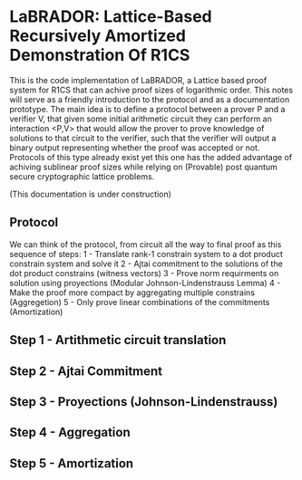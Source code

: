 # LaBRADOR: Lattice-Based Recursively Amortized Demonstration Of R1CS

This is the code implementation of LaBRADOR, a Lattice based proof system for R1CS that can achive proof sizes of logarithmic order.
This notes will serve as a friendly introduction to the protocol and as a documentation prototype.
The main idea is to define a protocol between a prover P and a verifier V, that given some initial arithmetic circuit they can perform an interaction <P,V> that would allow the prover to prove knowledge of solutions to that circuit to the verifier, such that the verifier will output a binary output representing whether the proof was accepted or not. Protocols of this type already exist yet this one has the added advantage of achiving sublinear proof sizes while relying on (Provable) post quantum secure cryptographic lattice problems. 

(This documentation is under construction)

## Protocol
We can think of the protocol, from circuit all the way to final proof as this sequence of steps: 
    1 - Translate rank-1 constrain system to a dot product constrain system and solve it
    2 - Ajtai commitment to the solutions of the dot product constrains (witness vectors)
    3 - Prove norm requirments on solution using proyections (Modular Johnson-Lindenstrauss Lemma) 
    4 - Make the proof more compact by aggregating multiple constrains (Aggregetion)
    5 - Only prove linear combinations of the commitments (Amortization)
    
## Step 1 - Artithmetic circuit translation 

## Step 2 - Ajtai Commitment

## Step 3 - Proyections (Johnson-Lindenstrauss) 

## Step 4 - Aggregation

## Step 5 - Amortization  

